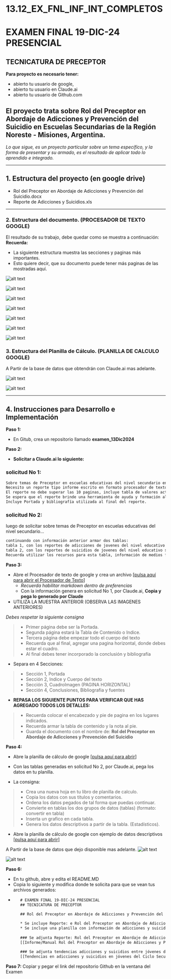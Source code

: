 # 13.12_EX_FNL_INF_INT_COMPLETOS
# EXAMEN FINAL 19-DIC-24 PRESENCIAL

## TECNICATURA DE PRECEPTOR
 
**Para proyecto es necesario tener:**
* abierto tu usuario de google,
* abierto tu usuario en Claude.ai
* abierto tu usuario de Github.com

## El proyecto trata sobre Rol del Preceptor en Abordaje de Adicciones y Prevención del Suicidio en Escuelas Secundarias de la Región Noreste - Misiones, Argentina. 
_Lo que sigue, es un proyecto particular sobre un tema específico, y la forma de presentar y su armado, es el resultado de aplicar todo lo aprendido e integrado._

---

## 1. Estructura del proyecto (en google drive)
- Rol del Preceptor en Abordaje de Adicciones y Prevención del Suicidio.docx
- Reporte de Adicciones y Suicidios.xls

---

### 2. Estructura del documento. (PROCESADOR DE TEXTO GOOGLE)
El resultado de su trabajo, debe quedar como se muestra a continuación:
**Recuerda:**
* La siguiente estructura muestra las secciones y paginas más importantes. 
* Esto quiere decir, que su documento puede tener más paginas de las mostradas aquí.

![alt text](https://github.com/hcgtech/19.12_EX_FNL_INF_PRECE/blob/main/images/portada.png "PORTADA")

![alt text](https://github.com/hcgtech/19.12_EX_FNL_INF_PRECE/blob/main/images/indice.png "INDICE") 

![alt text](https://github.com/hcgtech/19.12_EX_FNL_INF_PRECE/blob/main/images/cuerpo.png "CUERPO DEL DOCUMENTO") 

![alt text](https://github.com/hcgtech/19.12_EX_FNL_INF_PRECE/blob/main/images/cuerpo1.png "CUERPO DEL DOCUMENTO") 

![alt text](https://github.com/hcgtech/19.12_EX_FNL_INF_PRECE/blob/main/images/horizontal.png "HORIZONTAL CON TABLA")

![alt text](https://github.com/hcgtech/19.12_EX_FNL_INF_PRECE/blob/main/images/concluso.png "CONCLUSIONES")

![alt text](https://github.com/hcgtech/19.12_EX_FNL_INF_PRECE/blob/main/images/biblio.png "BIBLIOGRAFIA")


### 3. Estructura del Planilla de Cálculo. (PLANILLA DE CALCULO GOOGLE)
A Partir de la base de datos que obtendrán con Claude.ai mas adelante.

![alt text](https://github.com/hcgtech/19.12_EX_FNL_INF_PRECE/blob/main/images/tabla1.png "TABLA Y GRAFICA")

![alt text](https://github.com/hcgtech/19.12_EX_FNL_INF_PRECE/blob/main/images/tabla2.png "TABLA Y GRAFICA")

---

## 4. Instrucciones para Desarrollo e Implementación
**Paso 1:**
* En Gitub, crea un repositorio llamado **examen_13Dic2024**

**Paso 2:**
* **Solicitar a Claude.ai lo siguiente:**
### solicitud No 1:
```txt
Sobre temas de Preceptor en escuelas educativas del nivel secundario en argentina, región Noreste donde incluye provincia Misiones.
Necesito un reporte tipo informe escrito en formato procesador de texto sobre la problemática comportamiento o procedimiento de actuación del Preceptor administrativa y de contension emocional a llevar adelante ante alumnos en situaciones de adicciones y suicidios en tu entorno escolar. El tiempo utilizado para la investigación y busqueda, debe estar en los últimos 5 años. Utiliza para la elaboración del reporte: investigaciones, noticias relevantes de medios formales de comunicación, reportes policiales, ministerio de educacion de la nación. 
El reporte no debe superar las 10 paginas, incluye tabla de valores actuales de adicciones y suicidios registrados.
Se espera que el reporte brinde una herramienta de ayuda y formación al preceptor de esta región.
Incluye Portada y bibliografía utilizada al final del reporte.
```
### solicitud No 2:
luego de solicitar sobre temas de Preceptor en escuelas educativas del nivel secundario...

```txt
continuando con información anterior armar dos tablas:
tabla 1, con los reportes de adicciones de jovenes del nivel educativo secundario de la republica argentina de los ultimos cinco años, separados por provincia, donde las provincias estarán en filas y en columnas los años.
tabla 2, con los reportes de suicidios de jovenes del nivel educativo secundario de la republica argentina de los ultimos cinco años, separados por provincia, donde las provincias estarán en filas y en columnas los años.
Recuerda utilizar los recursos para esta tabla, información de medios formales de la republica argentina.
```

**Paso 3:**
* Abre el Procesador de texto de google y crea un archivo [[pulsa aquí para abrir el Procesador de Texto](https://docs.google.com/document/u/0/)]
  * _Recuerda habilitar markdown dentro de preferencias_ 
  * Con la información genera en solicitud No 1, por Claude.ai, **Copia y pega lo generado por Claude** 
* UTILIZA LA MUESTRA ANTERIOR (OBSERVA LAS IMAGENES ANTERIORES)

_Debes respetar la siguiente consigna_
> * Primer página debe ser la Portada.
> * Segunda página estará la Tabla de Contenido o Indice.
> * Tercera página debe empezar todo el cuerpo del texto
> * Recuerda que al final, agregar una pagina horizontal, donde debes estar el cuadro.
> * Al final debes tener incorporado la conclusión y bibliografía

* Separa en 4 Secciones:
> * Sección 1, Portada
> * Sección 2, Indice y Cuerpo del texto
> * Sección 3, CuadroImagen (PAGINA HORIZONTAL)
> * Sección 4, Conclusiones, Bibliografia y fuentes

* **REPASA LOS SIGUIENTE PUNTOS PARA VERIFICAR QUE HAS AGREGADO TODOS LOS DETALLES:**
> * Recuerda colocar el encabezado y pie de pagina en los lugares indicados.
> * Recuerda armar la tabla de contenido y la nota al pie.
> * Guarda el documento con el nombre de: **Rol del Preceptor en Abordaje de Adicciones y Prevención del Suicidio**

**Paso 4:**
* Abre la planilla de cálculo de google [[pulsa aquí para abrir](https://docs.google.com/spreadsheets/u/0/)]
* Con las tablas generadas en solicitud No 2, por Claude.ai, pega los datos en tu planilla.
  
* La consigna:
 > * Crea una nueva hoja en tu libro de planilla de calculo.
 > * Copia los datos con sus titulos y comentarios.
 > * Ordena los datos pegados de tal forma que puedas continuar.
 > * Convierte en tablas los dos grupos de datos (tablas) (formato: convertir en tabla)
 > * Inserta un grafico en cada tabla.
 > * Genera los datos descriptivos a partir de la tabla. (Estadísticos).
* Abre la planilla de cálculo de google con ejemplo de datos descriptivos [[pulsa aquí para abrir]]( https://docs.google.com/spreadsheets/d/11q1MyXDT0rHvdsMJ5PwSZOoOaC2glqw5rAhsbwNJMdU/edit?usp=sharing)
   
A Partir de la base de datos que dejo disponible mas adelante.
![alt text](https://github.com/hcgtech/19.12_EX_FNL_INF_PRECE/blob/main/images/tabla1.png "TABLA Y GRAFICA")

![alt text](https://github.com/hcgtech/19.12_EX_FNL_INF_PRECE/blob/main/images/tabla2.png "TABLA Y GRAFICA")


**Paso 6:**
* En tu github, abre y edita el README.MD
* Copia lo siguiente y modifica donde te solicita para que se vean tus archivos generados:
*  ```txt
      # EXAMEN FINAL 19-DIC-24 PRESENCIAL
      ## TECNICATURA DE PRECEPTOR
      
      ## Rol del Preceptor en Abordaje de Adicciones y Prevención del Suicidio en Escuelas Secundarias de la Región Noreste - Misiones, Argentina.

      * Se incluye Reporte: e Rol del Preceptor en Abordaje de Adicciones y Prevención del Suicidio en Escuelas Secundarias de la Región Noreste - Misiones, Argentina.
      * Se incluye una planilla con información de adicciones y suicidios entre jovenes del ciclo secundario en Argentina.
      
      ### Se adjunta Reporte: Rol del Preceptor en Abordaje de Adicciones y Prevención del Suicidio.
      [[Informe/Manual Rol del Preceptor en Abordaje de Adicciones y Prevención del Suicidio](MODIFICA - AQUI VA LA DIRECCION COMPARTIDA DEL ARCHIVO)]
      
      ### Se adjunta tendencias adicciones y suicidios entre jóvenes del ciclo secundario en Argentina.
      [[Tendencias en adicciones y suicidios en jóvenes del Ciclo Secundario-Argentina](MODIFICA - AQUI VA LA DIRECCION COMPARTIDA DEL ARCHIVO)]

      ```

 **Paso 7:** Copiar y pegar el link del repositorio Github en la ventana del Examen
